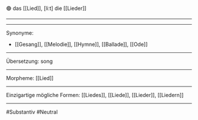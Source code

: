 🟢 das [[Lied]], [liːt]
die [[Lieder]]


---


---
Synonyme:
- [[Gesang]], [[Melodie]], [[Hymne]], [[Ballade]], [[Ode]]

---
Übersetzung: song

---
Morpheme:
[[Lied]]

---
Einzigartige mögliche Formen: [[Liedes]], [[Liede]], [[Lieder]], [[Liedern]]

---
#Substantiv #Neutral